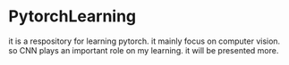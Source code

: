 # PytorchLearning
it is a respository for learning pytorch. it mainly focus on computer vision. so CNN plays an important role on my learning. it will be presented more. 
